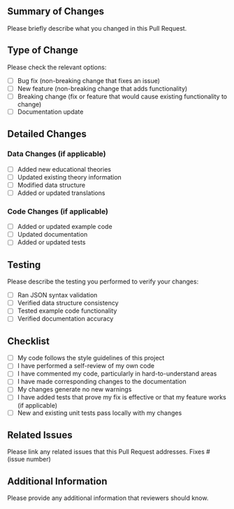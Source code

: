 ## Summary of Changes
Please briefly describe what you changed in this Pull Request.

## Type of Change
Please check the relevant options:
- [ ] Bug fix (non-breaking change that fixes an issue)
- [ ] New feature (non-breaking change that adds functionality)
- [ ] Breaking change (fix or feature that would cause existing functionality to change)
- [ ] Documentation update

## Detailed Changes
### Data Changes (if applicable)
- [ ] Added new educational theories
- [ ] Updated existing theory information
- [ ] Modified data structure
- [ ] Added or updated translations

### Code Changes (if applicable)
- [ ] Added or updated example code
- [ ] Updated documentation
- [ ] Added or updated tests

## Testing
Please describe the testing you performed to verify your changes:
- [ ] Ran JSON syntax validation
- [ ] Verified data structure consistency
- [ ] Tested example code functionality
- [ ] Verified documentation accuracy

## Checklist
- [ ] My code follows the style guidelines of this project
- [ ] I have performed a self-review of my own code
- [ ] I have commented my code, particularly in hard-to-understand areas
- [ ] I have made corresponding changes to the documentation
- [ ] My changes generate no new warnings
- [ ] I have added tests that prove my fix is effective or that my feature works (if applicable)
- [ ] New and existing unit tests pass locally with my changes

## Related Issues
Please link any related issues that this Pull Request addresses.
Fixes #(issue number)

## Additional Information
Please provide any additional information that reviewers should know.
